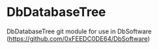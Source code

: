 # DbDatabaseTree
DbDatabaseTree git module for use in DbSoftware (https://github.com/0xFEEDC0DE64/DbSoftware)
